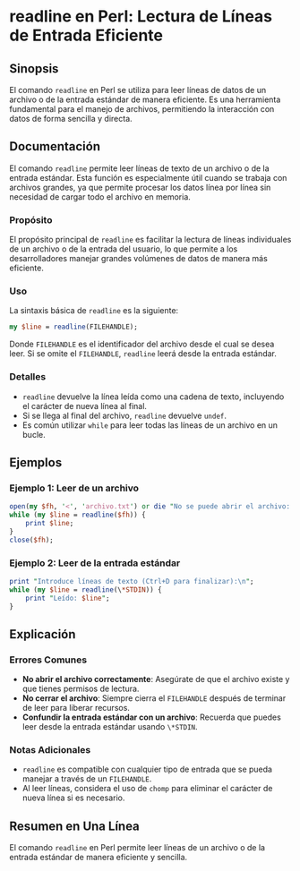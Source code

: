 <!--
Meta Description: # readline en Perl: Lectura de Líneas de Entrada Eficiente ## Sinopsis El comando `readline` en Perl se utiliza para leer líneas de datos de un archiv...
Meta Keywords: archivo, readline, entrada, leer, líneas
-->

# readline en Perl: Lectura de Líneas de Entrada Eficiente

## Sinopsis
El comando `readline` en Perl se utiliza para leer líneas de datos de un archivo o de la entrada estándar de manera eficiente. Es una herramienta fundamental para el manejo de archivos, permitiendo la interacción con datos de forma sencilla y directa.

## Documentación
El comando `readline` permite leer líneas de texto de un archivo o de la entrada estándar. Esta función es especialmente útil cuando se trabaja con archivos grandes, ya que permite procesar los datos línea por línea sin necesidad de cargar todo el archivo en memoria.

### Propósito
El propósito principal de `readline` es facilitar la lectura de líneas individuales de un archivo o de la entrada del usuario, lo que permite a los desarrolladores manejar grandes volúmenes de datos de manera más eficiente.

### Uso
La sintaxis básica de `readline` es la siguiente:

```perl
my $line = readline(FILEHANDLE);
```

Donde `FILEHANDLE` es el identificador del archivo desde el cual se desea leer. Si se omite el `FILEHANDLE`, `readline` leerá desde la entrada estándar.

### Detalles
- `readline` devuelve la línea leída como una cadena de texto, incluyendo el carácter de nueva línea al final.
- Si se llega al final del archivo, `readline` devuelve `undef`.
- Es común utilizar `while` para leer todas las líneas de un archivo en un bucle.

## Ejemplos

### Ejemplo 1: Leer de un archivo
```perl
open(my $fh, '<', 'archivo.txt') or die "No se puede abrir el archivo: $!";
while (my $line = readline($fh)) {
    print $line;
}
close($fh);
```

### Ejemplo 2: Leer de la entrada estándar
```perl
print "Introduce líneas de texto (Ctrl+D para finalizar):\n";
while (my $line = readline(\*STDIN)) {
    print "Leído: $line";
}
```

## Explicación
### Errores Comunes
- **No abrir el archivo correctamente**: Asegúrate de que el archivo existe y que tienes permisos de lectura.
- **No cerrar el archivo**: Siempre cierra el `FILEHANDLE` después de terminar de leer para liberar recursos.
- **Confundir la entrada estándar con un archivo**: Recuerda que puedes leer desde la entrada estándar usando `\*STDIN`.

### Notas Adicionales
- `readline` es compatible con cualquier tipo de entrada que se pueda manejar a través de un `FILEHANDLE`.
- Al leer líneas, considera el uso de `chomp` para eliminar el carácter de nueva línea si es necesario.

## Resumen en Una Línea
El comando `readline` en Perl permite leer líneas de un archivo o de la entrada estándar de manera eficiente y sencilla.